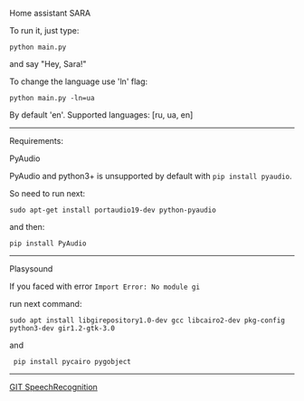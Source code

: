 Home assistant SARA

To run it, just type:

```python main.py```

and say "Hey, Sara!"

To change the language use 'ln' flag:

```python main.py -ln=ua```

By default 'en'. Supported languages: [ru, ua, en]

---

Requirements:


PyAudio

PyAudio and python3+ is unsupported by default with ```pip install pyaudio```.

So need to run next:

```sudo apt-get install portaudio19-dev python-pyaudio```

and then:

```pip install PyAudio```

---

Plasysound

If you faced with error ```Import Error: No module gi```

run next command:

```sudo apt install libgirepository1.0-dev gcc libcairo2-dev pkg-config python3-dev gir1.2-gtk-3.0```

and 

``` pip install pycairo pygobject```

---

<a href="https://github.com/Uberi/speech_recognition">GIT SpeechRecognition</a>
